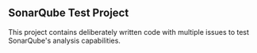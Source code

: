 ## SonarQube Test Project
This project contains deliberately written code with multiple issues to test SonarQube's analysis capabilities.


